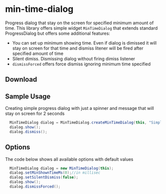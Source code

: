 # min-time-dialog
Progress dialog that stay on the screen for specified minimum amount of time.
This library offers simple widget `MinTimeDialog` that extends standard ProgressDialog but offers some additional features:
* You can set up minimum showing time. Even if dialog is dimissed it will stay on screen for that time and dismiss litener will be fired after specified amount of time
* Silent dimiss. Dismissing dialog without firing dimiss listener
* `dismissForced` offers force dismiss ignoring minimum time specified

Download
---------

Sample Usage
---------

Creating simple progress dialog with just a spinner and message that will stay on screen for 2 seconds
```java
  MinTimeDialog dialog = MinTimeDialog.createMinTimeDialog(this, "Simple processing", 2000);
  dialog.show();
  dialog.dismiss();
```

Options
---------
The code below shows all available options with default values
```java
  MinTimeDialog dialog = new MinTimeDialog(this);
  dialog.setMinShownTimeMs(0);//in millisec
  dialog.setSilentDismiss(false);
  dialog.show();
  dialog.dismissForced();
```
